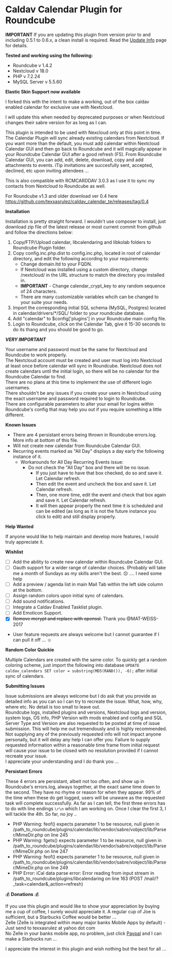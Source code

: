 # Caldav Calendar Plugin for Roundcube

**IMPORTANT** If you are updating this plugin from version prior to and including 0.5.1 to 0.6.x, a clean install is required. Read the [Update Info](update_guide.md) page for details.

**Tested and working using the following:**
* Roundcube v 1.4.2
* Nextcloud v 18.0
* PHP v 7.2.24
* MySQL Server v 5.5.60

**Elastic Skin Support now available**

I forked this with the intent to make a working, out of the box caldav enabled calendar for exclusive use with Nextcloud.

I will update this when needed by deprecated purposes or when Nextcloud changes their sabre version for as long as I can.

This plugin is intended to be used with Nexcloud only at this point in time. The Calendar Plugin will sync already existing calendars from Nextcloud. If you want more than the default, you must add calendar within Nextcloud Calendar GUI and then go back to Roundcube and it will magically appear in your Roundcube Calendar GUI after a good refresh (F5). From Roundcube Calendar GUI, you can add, edit, delete, download, copy and add attachments to events. iTip invitations are succesfully sent, accepted, declined, etc upon inviting attendees ... 

This is also compatible with RCMCARDDAV 3.0.3 as I use it to sync my contacts from Nextcloud to Roundcube as well.

For Roundcube v1.3 and older download ver 0.4 here https://github.com/texxasrulez/caldav_calendar_te/releases/tag/0.4 


**Installation**

Installation is pretty straight forward. I wouldn't use composer to install, just download zip file of the latest release or most current commit from github and follow the directions below:

1. Copy/FTP/Upload calendar, libcalendaring and libkolab folders to Roundcube Plugin folder. 
2. Copy config.inc.php.dist to config.inc.php, located in root of calendar directory, and edit the following according to your requirements:
	* Change domain.ltd to your FQDN. 
	* If Nextcloud was installed using a custom directory, change /nextcloud/ in the URL structure to match the directory you installed in.
	* **IMPORTANT** - Change calendar_crypt_key to any random sequence of 24 characters.
	* There are many customizable variables whcih can be changed to your suite your needs.
3. Import the corresponding initial SQL schema (MySQL, Postgres) located in calendar/drivers/*/SQL/ folder to your roundcube database.
4. Add "calendar" to $config['plugins'] in your Roundcube main config file.
5. Login to Roundcube, click on the Calendar Tab, give it 15-30 seconds to do its thang and you should be good to go.

***VERY IMPORTANT***

Your username and password must be the same for Nextcloud and Roundcube to work properly.\
The Nextcloud account must be created and user must log into Nextcloud at least once before calendar will sync in Roundcube. Nextcloud does not create calendars until the initial login, so there will be no calendar for the Roundcube Calendar to find.\
There are no plans at this time to implement the use of different login usernames. \
There shouldn't be any issues if you create your users in Nextcloud using the exact username and password required to login to Roundcube. \
There are configurable parameters to alter your email for logins within Roundcube's config that may help you out if you require something a little different.

**Known Issues**

* There are 4 persistant errors being thrown in Roundcube errors.log. More info at bottom of this file.
* Will not create new calendar from Roundcube Calendar GUI.
* Recurring events marked as "All Day" displays a day early the following instance of it.
	* Workarounds for All Day Recurring Events issue:
		- Do not check the "All Day" box and there will be no issue. 
			- If you just have to have that box checked, do so and save it. Let Calendar refresh.
			- Then edit the event and uncheck the box and save it. Let Calendar refresh.
			- Then, one more time, edit the event and check that box again and save it. Let Calendar refresh.
			- It will then appear properly the next time it is scheduled and can be edited (as long as it is not the future instance you click to edit) and still display properly.

**Help Wanted**

If anyone would like to help maintain and develop more features, I would truly appreciate it.

**Wishlist**

- [ ] Add the ability to create new calendar within Roundcube Calendar GUI.
- [ ] Oauth support for a wider range of calendar choices. (Probably will take me a month of Sundays as my skills aren't the best. :frowning_face:  ....  I need some help
- [ ] Add a preview / agenda list in main Mail Tab within the left side column at the bottom.
- [ ] Assign random colors upon initial sync of calendars.
- [ ] Add sound notifications.
- [ ] Integrate a Caldav Enabled Tasklist plugin.
- [ ] Add Emoticon Support.
- [x] ~~Remove mcrypt and replace with openssl.~~ Thank you @MAT-WEISS-2017
* User feature requests are always welcome but I cannot guarantee if I can pull it off ... :relaxed:

**Random Color Quickie**

Multiple Calendars are created with the same color. To quickly get a random coloring scheme, just import the following into database `UPDATE caldav_calendars SET color = substring(MD5(RAND()), -6);` after initial sync of calendars.

**Submitting Issues**

Issue submissions are always welcome but I do ask that you provide as detailed info as you can so I can try to recreate the issue. What, how, why, where etc. No detail is too small to leave out. \
Roundcube logs, installed plugins and versions, Nextcloud logs and version, system logs, OS info, PHP Version with mods enabled and config and SQL Server Type and Version are also requested to be posted at time of issue submission. This will help me out tremendously and is highly recommended. \
Not supplying any of the previously requested info will not impact anyone personally, but it will delay any help I can offer you. Failure to supply requested information within a reasonable time frame from initial request will cause your issue to be closed with no resolution provided if I cannot recreate your issue. \
I appreciate your understanding and I do thank you ...

**Persistant Errors**

These 4 errors are persistant, albeit not too often, and show up in Roundcube's errors.log, always together, at the exact same time down to the second. They have no rhyme or reason for when they appear. 99% of the time when these do get logged, users will be unaware as the requested task will complete successfully. As far as I can tell, the first three errors has to do with line endings `\r\n` which I am working on. Once I clear the first 3, I will tackle the 4th. So far, no joy ..

* PHP Warning:  feof() expects parameter 1 to be resource, null given in /path_to_roundcube/plugins/calendar/lib/vendor/sabre/vobject/lib/Parser/MimeDir.php on line 245
* PHP Warning:  fgets() expects parameter 1 to be resource, null given in /path_to_roundcube/plugins/calendar/lib/vendor/sabre/vobject/lib/Parser/MimeDir.php on line 247
* PHP Warning:  feof() expects parameter 1 to be resource, null given in /path_to_roundcube/plugins/calendar/lib/vendor/sabre/vobject/lib/Parser/MimeDir.php on line 249
* PHP Error: iCal data parse error: Error reading from input stream in /path_to_roundcube/plugins/libcalendaring on line 163 (POST /mail/?_task=calendar&_action=refresh)

:moneybag: **Donations** :moneybag:

If you use this plugin and would like to show your appreciation by buying me a cup of coffee, I surely would appreciate it. A regular cup of Joe is sufficient, but a Starbucks Coffee would be better ... \
Zelle (Zelle is integrated within many major banks Mobile Apps by default) - Just send to texxasrulez at yahoo dot com \
No Zelle in your banks mobile app, no problem, just click [Paypal](https://paypal.me/texxasrulez?locale.x=en_US) and I can make a Starbucks run ...

I appreciate the interest in this plugin and wish nothing but the best for all ...